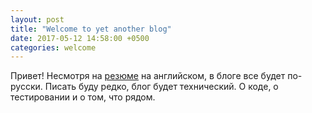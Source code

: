 ```yaml
---
layout: post
title: "Welcome to yet another blog"
date: 2017-05-12 14:58:00 +0500
categories: welcome
---
```


Привет!
Несмотря на [резюме](https://demsh.in/about) на английском, в блоге все будет по-русски. Писать буду редко, блог будет технический. О коде, о тестировании и о том, что рядом.
